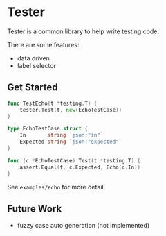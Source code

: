 # Tester

Tester is a common library to help write testing code.

There are some features:
- data driven
- label selector

## Get Started

```go
func TestEcho(t *testing.T) {
	tester.Test(t, new(EchoTestCase))
}

type EchoTestCase struct {
	In       string `json:"in"`
	Expected string `json:"expected"`
}

func (c *EchoTestCase) Test(t *testing.T) {
	assert.Equal(t, c.Expected, Echo(c.In))
}
```
See `examples/echo` for more detail.

## Future Work

- fuzzy case auto generation (not implemented)

